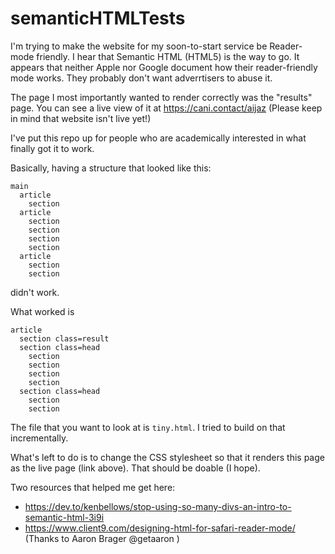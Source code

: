 # semanticHTMLTests

I'm trying to make the website for my soon-to-start service be Reader-mode friendly. I hear that Semantic HTML (HTML5) is the way to go. It appears that neither Apple
nor Google document how their reader-friendly mode works. They probably don't want adverrtisers to abuse it. 

The page I most importantly wanted to render correctly was the "results" page. You can see a live view of it at https://cani.contact/aijaz (Please keep in mind that
website isn't live yet!)

I've put this repo up for people who are academically interested in what finally got it to work. 

Basically, having a structure that looked like this:

```
main
  article
    section
  article
    section
    section
    section
    section
  article
    section
    section
```

didn't work. 

What worked is 
```
article
  section class=result
  section class=head
    section
    section
    section
    section
  section class=head
    section
    section
```

The file that you want to look at is `tiny.html`.  I tried to build on that incrementally. 

What's left to do is to change the CSS stylesheet so that it renders this page as the live page (link above). That should be doable (I hope).


Two resources that helped me get here: 

- https://dev.to/kenbellows/stop-using-so-many-divs-an-intro-to-semantic-html-3i9i
- https://www.client9.com/designing-html-for-safari-reader-mode/ (Thanks to Aaron Brager @getaaron )


